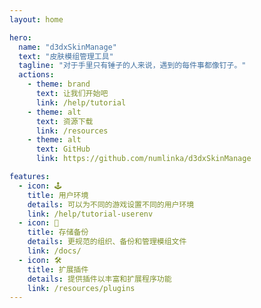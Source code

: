 ```yaml
---
layout: home

hero:
  name: "d3dxSkinManage"
  text: "皮肤模组管理工具"
  tagline: "对于手里只有锤子的人来说，遇到的每件事都像钉子。"
  actions:
    - theme: brand
      text: 让我们开始吧
      link: /help/tutorial
    - theme: alt
      text: 资源下载
      link: /resources
    - theme: alt
      text: GitHub
      link: https://github.com/numlinka/d3dxSkinManage

features:
  - icon: 🕹️
    title: 用户环境
    details: 可以为不同的游戏设置不同的用户环境
    link: /help/tutorial-userenv
  - icon: 💾
    title: 存储备份
    details: 更规范的组织、备份和管理模组文件
    link: /docs/
  - icon: 🛠️
    title: 扩展插件
    details: 提供插件以丰富和扩展程序功能
    link: /resources/plugins
---
```


